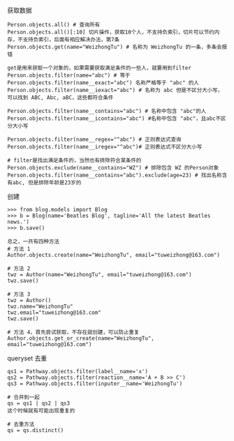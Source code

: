 
获取数据


    Person.objects.all() # 查询所有
    Person.objects.all()[:10] 切片操作，获取10个人，不支持负索引，切片可以节约内存，不支持负索引，后面有相应解决办法，第7条
    Person.objects.get(name="WeizhongTu") # 名称为 WeizhongTu 的一条，多条会报错

    get是用来获取一个对象的，如果需要获取满足条件的一些人，就要用到filter
    Person.objects.filter(name="abc") # 等于Person.objects.filter(name__exact="abc") 名称严格等于 "abc" 的人
    Person.objects.filter(name__iexact="abc") # 名称为 abc 但是不区分大小写，可以找到 ABC, Abc, aBC，这些都符合条件

    Person.objects.filter(name__contains="abc") # 名称中包含 "abc"的人
    Person.objects.filter(name__icontains="abc") #名称中包含 "abc"，且abc不区分大小写

    Person.objects.filter(name__regex="^abc") # 正则表达式查询
    Person.objects.filter(name__iregex="^abc")# 正则表达式不区分大小写

    # filter是找出满足条件的，当然也有排除符合某条件的
    Person.objects.exclude(name__contains="WZ") # 排除包含 WZ 的Person对象
    Person.objects.filter(name__contains="abc").exclude(age=23) # 找出名称含有abc, 但是排除年龄是23岁的
    
    
创建


    >>> from blog.models import Blog
    >>> b = Blog(name='Beatles Blog', tagline='All the latest Beatles news.')
    >>> b.save()

    总之，一共有四种方法
    # 方法 1
    Author.objects.create(name="WeizhongTu", email="tuweizhong@163.com")

    # 方法 2
    twz = Author(name="WeizhongTu", email="tuweizhong@163.com")
    twz.save()

    # 方法 3
    twz = Author()
    twz.name="WeizhongTu"
    twz.email="tuweizhong@163.com"
    twz.save()

    # 方法 4，首先尝试获取，不存在就创建，可以防止重复
    Author.objects.get_or_create(name="WeizhongTu", email="tuweizhong@163.com")
    
    

queryset 去重


    qs1 = Pathway.objects.filter(label__name='x')
    qs2 = Pathway.objects.filter(reaction__name='A + B >> C')
    qs3 = Pathway.objects.filter(inputer__name='WeizhongTu')

    # 合并到一起
    qs = qs1 | qs2 | qs3
    这个时候就有可能出现重复的

    # 去重方法
    qs = qs.distinct()
